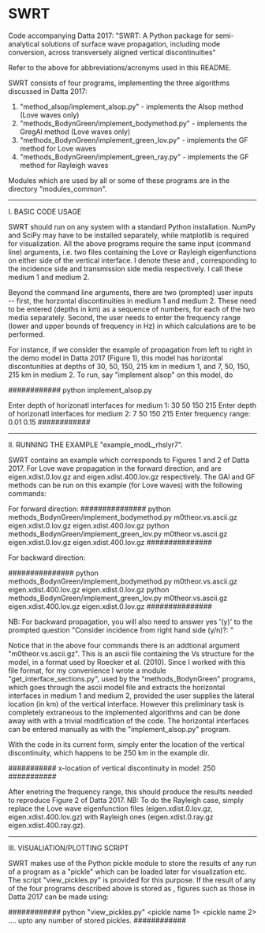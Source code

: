 # SWRT
Code accompanying Datta 2017: "SWRT: A Python package for semi-analytical solutions of surface wave propagation, including mode conversion, across transversely aligned vertical discontinuities"

Refer to the above for abbreviations/acronyms used in this README. 

SWRT consists of four programs, implementing the three algorithms discussed in Datta 2017:

1. "method_alsop/implement_alsop.py" - implements the Alsop method (Love waves only)
2. "methods_BodynGreen/implement_bodymethod.py" - implements the GregAl method (Love waves only)
3. "methods_BodynGreen/implement_green_lov.py" - implements the GF method for Love waves
4. "methods_BodynGreen/implement_green_ray.py" - implements the GF method for Rayleigh waves

Modules which are used by all or some of these programs are in the directory "modules_common".

**********************************************************************************************
I. BASIC CODE USAGE

SWRT should run on any system with a standard Python installation. NumPy and SciPy may have to be installed separately, while
matplotlib is required for visualization. All the above programs require the same input (command line) arguments, i.e. two 
files containing the Love or Rayleigh eigenfunctions on either side of the vertical interface. I denote these <ef1> and
<ef2>, corresponding to the incidence side and transmission side media respectively. I call these medium 1 and medium 2.

Beyond the command line arguments, there are two (prompted) user inputs -- first, the horzontal discontinuities in medium 1
and medium 2. These need to be entered (depths in km) as a sequence of numbers, for each of the two media separately. Second, 
the user needs to enter the frequency range (lower and upper bounds of frequency in Hz) in which calculations are to be performed.

For instance, if we consider the example of propagation from left to right in the demo model in Datta 2017 (Figure 1), this
model has horizontal discontunities at depths of 30, 50, 150, 215 km in medium 1, and 7, 50, 150, 215 km in medium 2. To run, say "implement alsop" on this model, do

############
python implement_alsop.py <ef1> <ef2>

Enter depth of horizonatl interfaces for medium 1: 30 50 150 215
Enter depth of horizonatl interfaces for medium 2: 7 50 150 215
Enter frequency range: 0.01 0.15
############

**********************************************************************************************
II. RUNNING THE EXAMPLE "example_modL_rhslyr7".

SWRT contains an example which corresponds to Figures 1 and 2 of Datta 2017. For Love wave propagation in the forward direction, <ef1> and <ef2> are eigen.xdist.0.lov.gz and eigen.xdist.400.lov.gz respectively. The GAl and GF methods can be run on this example (for Love waves) with the following commands:

For forward direction:
###############
python methods_BodynGreen/implement_bodymethod.py m0theor.vs.ascii.gz eigen.xdist.0.lov.gz eigen.xdist.400.lov.gz
python methods_BodynGreen/implement_green_lov.py m0theor.vs.ascii.gz eigen.xdist.0.lov.gz eigen.xdist.400.lov.gz
###############

For backward direction:

###############
python methods_BodynGreen/implement_bodymethod.py m0theor.vs.ascii.gz eigen.xdist.400.lov.gz eigen.xdist.0.lov.gz
python methods_BodynGreen/implement_green_lov.py m0theor.vs.ascii.gz eigen.xdist.400.lov.gz eigen.xdist.0.lov.gz
###############

NB: For backward propagation, you will also need to answer yes '(y)' to the prompted question
"Consider incidence from right hand side (y/n)?: "

Notice that in the above four commands there is an addtional argument "m0theor.vs.ascii.gz". This is an ascii file containing the Vs structure for the model, in a format used by Roecker et al. (2010). Since I worked with this file format, for my convenience I wrote a module "get_interface_sections.py", used by the "methods_BodynGreen" programs, which goes through the ascii model file and extracts the horizontal interfaces in medium 1 and medium 2, provided the user supplies the lateral location (in km) of the vertical interface. However this preliminary task is completely extraneous to the implemented algorithms and can be done away with with a trivial modification of the code. The horizontal interfaces can be entered manually as with the "implement_alsop.py" program.

With the code in its current form, simply enter the location of the vertical discontinuity, which happens to be 250 km in the example dir.

###########
x-location of vertical discontinuity in model: 250
###########

After enetring the frequency range, this should produce the results needed to reproduce Figure 2 of Datta 2017.
NB: To do the Rayleigh case, simply replace the Love wave eigenfunction files (eigen.xdist.0.lov.gz, eigen.xdist.400.lov.gz) with Rayleigh ones (eigen.xdist.0.ray.gz eigen.xdist.400.ray.gz).

**********************************************************************************************
III. VISUALIATION/PLOTTING SCRIPT

SWRT makes use of the Python pickle module to store the results of any run of a program as a "pickle" which can be loaded later for visualization etc. The script "view_pickles.py" is provided for this purpose. If the result of any of the four programs described above is stored as <pickle name>, figures such as those in Datta 2017 can be made using:

############
python "view_pickles.py" <pickle name 1> <pickle name 2> .... upto any number of stored pickles.
############
